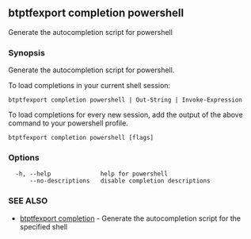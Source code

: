 ## btptfexport completion powershell

Generate the autocompletion script for powershell

### Synopsis

Generate the autocompletion script for powershell.

To load completions in your current shell session:

	btptfexport completion powershell | Out-String | Invoke-Expression

To load completions for every new session, add the output of the above command
to your powershell profile.


```
btptfexport completion powershell [flags]
```

### Options

```
  -h, --help              help for powershell
      --no-descriptions   disable completion descriptions
```

### SEE ALSO

* [btptfexport completion](btptfexport_completion.md)	 - Generate the autocompletion script for the specified shell

